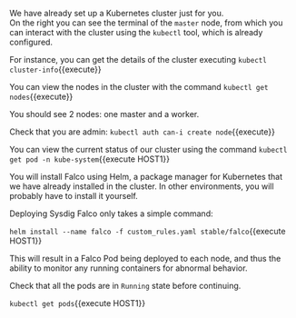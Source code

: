 We have already set up a Kubernetes cluster just for you.  
On the right you can see the terminal of the `master` node, from which you can interact with the cluster using the `kubectl` tool, which is already configured.

For instance, you can get the details of the cluster executing `kubectl cluster-info`{{execute}}

You can view the nodes in the cluster with the command `kubectl get nodes`{{execute}}

You should see 2 nodes: one master and a worker.

Check that you are admin: `kubectl auth can-i create node`{{execute}}

You can view the current status of our cluster using the command `kubectl get pod -n kube-system`{{execute HOST1}}

You will install Falco using Helm, a package manager for Kubernetes that we have already installed in the cluster.  In other environments, you will probably have to install it yourself.

Deploying Sysdig Falco only takes a simple command:

`helm install --name falco -f custom_rules.yaml stable/falco`{{execute HOST1}}

This will result in a Falco Pod being deployed to each node, and thus the ability to monitor any running containers for abnormal behavior.

Check that all the pods are in `Running` state before continuing.

`kubectl get pods`{{execute HOST1}}

